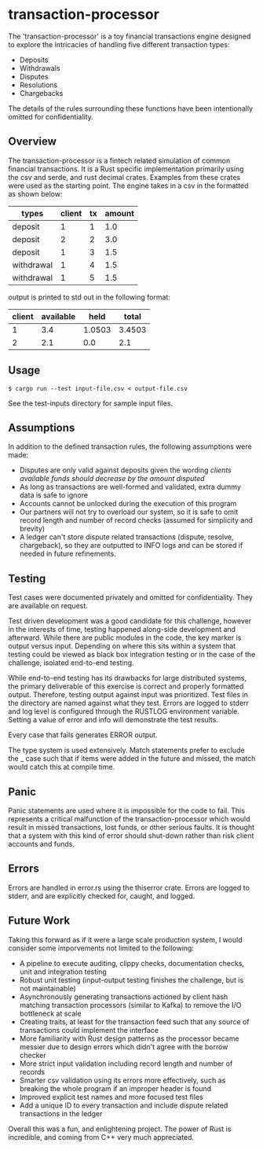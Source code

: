 # transaction-processor
 The 'transaction-processor' is a toy financial transactions engine designed to explore 
 the intricacies of handling five different transaction types:
* Deposits
* Withdrawals
* Disputes
* Resolutions
* Chargebacks

The details of the rules surrounding these functions have been intentionally omitted for confidentiality.
## Overview
The transaction-processor is a fintech related simulation of common financial transactions. 
It is a Rust specific implementation primarily using the csv and serde, and rust decimal crates. Examples from these crates were used as the starting point.
The engine takes in a csv in the formatted as shown below:

|   types    |  client  |    tx    |  amount  |
|------------|----------|----------|----------|
| deposit    |    1     |    1     |   1.0    |
| deposit    |    2     |    2     |   3.0    |
| deposit    |    1     |    3     |   1.5    |
|withdrawal  |    1     |    4     |   1.5    |
|withdrawal  |    1     |    5     |   1.5    |

output is printed to std out in the following format:

|   client   |available |   held   |  total   |
|------------|----------|----------|----------|
| 1          |    3.4   |   1.0503 |   3.4503 |
| 2          |    2.1   |   0.0    |   2.1    |

## Usage

```ignore
$ cargo run --test input-file.csv < output-file.csv
```
See the test-inputs directory for sample input files.

## Assumptions
In addition to the defined transaction rules, the following assumptions were made:
* Disputes are only valid against deposits given the wording *clients available funds should decrease by the amount disputed*
* As long as transactions are well-formed and validated, extra dummy data is safe to ignore
* Accounts cannot be unlocked during the execution of this program
* Our partners will not try to overload our system, so it is safe to omit record length and number of record checks (assumed for simplicity and brevity)
* A ledger can't store dispute related transactions (dispute, resolve, chargeback), so they are outputted to INFO logs and can be stored if needed in future refinements.

## Testing
Test cases were documented privately and omitted for confidentiality. They are available on request.

Test driven development was a good candidate for this challenge, however in the interests of time, testing happened along-side development and afterward.
While there are public modules in the code, the key marker is output versus input. Depending on where this sits within a system
that testing could be viewed as black box integration testing or in the case of the challenge, isolated end-to-end testing.

While end-to-end testing has its drawbacks for large distributed systems, the primary deliverable of this exercise is correct and properly formatted output.
Therefore, testing output against input was prioritized. Test files in the directory are named against what they test. Errors are logged to stderr and log level
is configured through the RUSTLOG environment variable. Setting a value of error and info will demonstrate the test results.

Every case that fails generates ERROR output.

The type system is used extensively. Match statements prefer to exclude the _ case such that if items were added in the future and missed, the match
would catch this at compile time.

## Panic
Panic statements are used where it is impossible for the code to fail. This represents a critical malfunction of the transaction-processor which would
result in missed transactions, lost funds, or other serious faults. It is thought that a system with this kind of error should shut-down rather than
risk client accounts and funds.

## Errors
Errors are handled in error.rs using the thiserror crate. Errors are logged to stderr, and are explicitly checked for, caught, and logged.

## Future Work
Taking this forward as if it were a large scale production system, I would consider some imporvements not limited to the following:

* A pipeline to execute auditing, clippy checks, documentation checks, unit and integration testing
* Robust unit testing (input-output testing finishes the challenge, but is not maintainable)
* Asynchronously generating transactions actioned by client hash matching transaction processors (similar to Kafka) to remove the I/O bottleneck at scale
* Creating traits, at least for the transaction feed such that any source of transactions could implement the interface
* More familiarity with Rust design patterns as the processor became messier due to design errors which didn't agree with the borrow checker
* More strict input validation including record length and number of records
* Smarter csv validation using its errors more effectively, such as breaking the whole program if an improper header is found
* Improved explicit test names and more focused test files
* Add a unique ID to every transaction and include dispute related transactions in the ledger

Overall this was a fun, and enlightening project. The power of Rust is incredible, and coming from C++ very much appreciated.